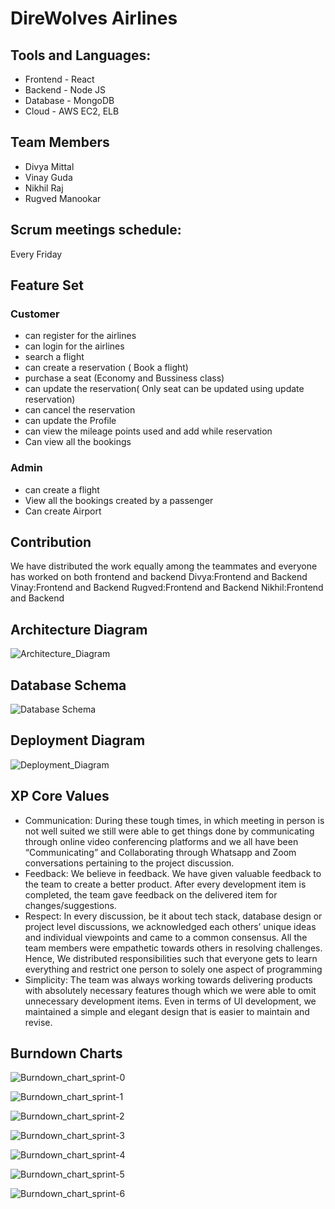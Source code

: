 # DireWolves Airlines

## Tools and Languages:

- Frontend - React
- Backend - Node JS
- Database - MongoDB
- Cloud - AWS EC2, ELB

## Team Members

- Divya Mittal
- Vinay Guda
- Nikhil Raj
- Rugved Manookar

## Scrum meetings schedule:

Every Friday

## Feature Set

### Customer

- can register for the airlines
- can login for the airlines
- search a flight
- can create a reservation ( Book a flight)
- purchase a seat (Economy and Bussiness class)
- can update the reservation( Only seat can be updated using update reservation)
- can cancel the reservation
- can update the Profile
- can view the mileage points used and add while reservation
- Can view all the bookings

### Admin

- can create a flight
- View all the bookings created by a passenger
- Can create Airport

## Contribution
We have distributed the work equally among the teammates and everyone has worked on both frontend and backend
Divya:Frontend and Backend
Vinay:Frontend and Backend
Rugved:Frontend and Backend
Nikhil:Frontend and Backend

## Architecture Diagram

![Architecture_Diagram](https://github.com/gopinathsjsu/team-project-direwolves/blob/af4a563c818d84a50403452212d46bb3e0254a2a/Documentation/Architecture_Diagram/Architecture%20Diagram.png)

## Database Schema

![Database Schema](https://github.com/gopinathsjsu/team-project-direwolves/blob/af4a563c818d84a50403452212d46bb3e0254a2a/Documentation/DatabaseSchema/Database%20Schema.png)

## Deployment Diagram

![Deployment_Diagram](https://github.com/gopinathsjsu/team-project-direwolves/blob/7d67e07cacf810746d84cf884637f166d211d9f8/Documentation/Deployment%20Diagram/Deployment%20Diagram0.png)

## XP Core Values

- Communication: During these tough times, in which meeting in person is not well suited we still were able to get things done by communicating through online video conferencing platforms and we all have been “Communicating” and Collaborating through Whatsapp and Zoom conversations pertaining to the project discussion.
- Feedback: We believe in feedback. We have given valuable feedback to the team to create a better product. After every development item is completed, the team gave feedback on the delivered item for changes/suggestions.
- Respect: In every discussion, be it about tech stack, database design or project level discussions, we acknowledged each others’ unique ideas and individual viewpoints and came to a common consensus. All the team members were empathetic towards others in resolving challenges. Hence, We distributed responsibilities such that everyone gets to learn everything and restrict one person to solely one aspect of programming
- Simplicity: The team was always working towards delivering products with absolutely necessary features though which we were able to omit unnecessary development items. Even in terms of UI development, we maintained a simple and elegant design that is easier to maintain and revise.

## Burndown Charts

![Burndown_chart_sprint-0](https://github.com/gopinathsjsu/team-project-direwolves/blob/b462bd89a9099fc5a99fde4df7fcb2594c72d8bf/Documentation/Burndown%20Charts/Sprint%200.png)

![Burndown_chart_sprint-1](https://github.com/gopinathsjsu/team-project-direwolves/blob/f8c79bb2e805c3cf68369558f18ab59e5fdd0f02/Documentation/Burndown%20Charts/Sprint%201.png)

![Burndown_chart_sprint-2](https://github.com/gopinathsjsu/team-project-direwolves/blob/f8c79bb2e805c3cf68369558f18ab59e5fdd0f02/Documentation/Burndown%20Charts/Sprint%202.png)

![Burndown_chart_sprint-3](https://github.com/gopinathsjsu/team-project-direwolves/blob/f8c79bb2e805c3cf68369558f18ab59e5fdd0f02/Documentation/Burndown%20Charts/Sprint%203.png)

![Burndown_chart_sprint-4](https://github.com/gopinathsjsu/team-project-direwolves/blob/b462bd89a9099fc5a99fde4df7fcb2594c72d8bf/Documentation/Burndown%20Charts/Sprint%204.png)

![Burndown_chart_sprint-5](https://github.com/gopinathsjsu/team-project-direwolves/blob/b462bd89a9099fc5a99fde4df7fcb2594c72d8bf/Documentation/Burndown%20Charts/Sprint%205.png)

![Burndown_chart_sprint-6](https://github.com/gopinathsjsu/team-project-direwolves/blob/b462bd89a9099fc5a99fde4df7fcb2594c72d8bf/Documentation/Burndown%20Charts/Sprint%206.png)
